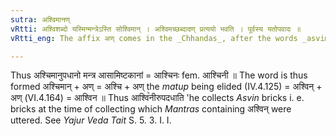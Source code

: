 ```yaml
---
sutra: अश्विमानण्
vRtti: अश्विशब्दो यस्मिन्मन्त्रेऽस्ति सोश्विमान् । अश्विमच्छब्दादण् प्रत्ययो भवति । पूर्वस्य यतोपवादः ॥
vRtti_eng: The affix अण् comes in the _Chhandas_, after the words _asviman_, to denote bricks put up with the _Mantra_ containing the word _Asvin_, and the affix _matup_ is elided.

---
```

Thus अश्चिमानुपधानो मन्त्र आसामिष्टकानां = आश्चिनः fem. आश्चिनी ॥ The word is thus formed अश्चिमान् + अण् = अश्चि + अण् the _matup_ being elided (IV.4.125) = अश्विन् + अण् (VI.4.164) = आश्विन ॥ Thus आश्वि꣡नीरुपदधाति 'he collects _Asvin_ bricks i. e. bricks at the time of collecting which _Mantras_ containing अश्विन् were uttered. See _Yajur_ _Veda_ _Tait_ S. 5. 3. I. I.